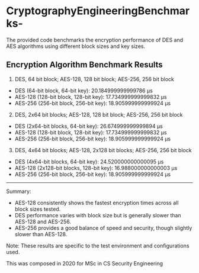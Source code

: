 # CryptographyEngineeringBenchmarks-
The provided code benchmarks the encryption performance of DES and AES algorithms using different block sizes and key sizes.

Encryption Algorithm Benchmark Results
--------------------------------------

1. DES, 64 bit block; AES-128, 128 bit block; AES-256, 256 bit block

- DES (64-bit block, 64-bit key): 20.184999999999786 μs
- AES-128 (128-bit block, 128-bit key): 17.734999999999832 μs
- AES-256 (256-bit block, 256-bit key): 18.905999999999924 μs

2. DES, 2x64 bit blocks; AES-128, 128 bit block; AES-256, 256 bit block

- DES (2x64-bit blocks, 64-bit key): 26.674999999999894 μs
- AES-128 (128-bit block, 128-bit key): 17.734999999999832 μs
- AES-256 (256-bit block, 256-bit key): 18.905999999999924 μs

3. DES, 4x64 bit blocks; AES-128, 2x128 bit blocks; AES-256, 256 bit block

- DES (4x64-bit blocks, 64-bit key): 24.520000000000095 μs
- AES-128 (2x128-bit blocks, 128-bit key): 16.988000000000003 μs
- AES-256 (256-bit block, 256-bit key): 18.905999999999924 μs

--------------------------------------
Summary:
- AES-128 consistently shows the fastest encryption times across all block sizes tested.
- DES performance varies with block size but is generally slower than AES-128 and AES-256.
- AES-256 provides a good balance of speed and security, though slightly slower than AES-128.

Note: These results are specific to the test environment and configurations used.


This was composed in 2020 for MSc in CS Security Engineering
